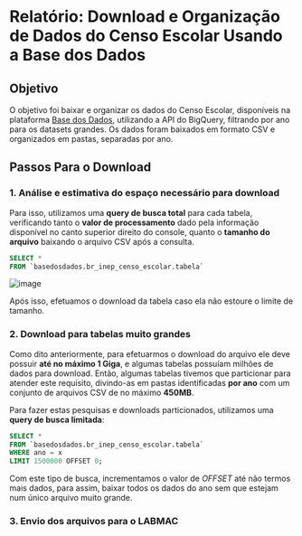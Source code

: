 

# Relatório: Download e Organização de Dados do Censo Escolar Usando a Base dos Dados

## Objetivo
O objetivo foi baixar e organizar os dados do Censo Escolar, disponíveis na plataforma [Base dos Dados](https://basedosdados.org/), utilizando a API do BigQuery, filtrando por ano para os datasets grandes. Os dados foram baixados em formato CSV e organizados em pastas, separadas por ano.

## Passos Para o Download

### 1. **Análise e estimativa do espaço necessário para download**

Para isso, utilizamos uma __query de busca total__ para cada tabela, verificando tanto o __valor de processamento__ dado pela informação disponível no canto superior direito do console, quanto o __tamanho do arquivo__ baixando o arquivo CSV após a consulta.

```SQL
SELECT *
FROM `basedosdados.br_inep_censo_escolar.tabela`
```

![image](https://github.com/user-attachments/assets/b06d7ba3-54ae-4525-8e71-b2a6c1d3c853)

Após isso, efetuamos o download da tabela caso ela não estoure o limite de tamanho.

### 2. **Download para tabelas muito grandes**

Como dito anteriormente, para efetuarmos o download do arquivo ele deve possuir __até no máximo 1 Giga__, e algumas tabelas possuíam milhões de dados para download. Então, algumas tabelas tivemos que particionar para atender este requisito, divindo-as em pastas identificadas __por ano__ com um conjunto de arquivos CSV de no máximo __450MB__.

Para fazer estas pesquisas e downloads particionados, utilizamos uma __query de busca limitada__:

```SQL
SELECT *
FROM `basedosdados.br_inep_censo_escolar.tabela`
WHERE ano = x
LIMIT 1500000 OFFSET 0;
```
Com este tipo de busca, incrementamos o valor de _OFFSET_ até não termos mais dados, para assim, baixar todos os dados do ano sem que estejam num único arquivo muito grande.

### 3. **Envio dos arquivos para o LABMAC**

